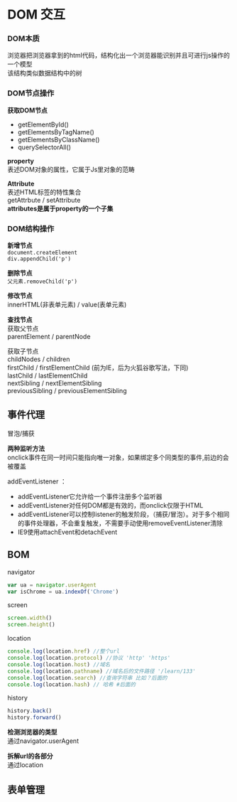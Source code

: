 # DOM 交互  

### DOM本质  
浏览器把浏览器拿到的html代码，结构化出一个浏览器能识别并且可进行js操作的一个模型  
该结构类似数据结构中的树

### DOM节点操作  
**获取DOM节点**  
* getElementById()  
* getElementsByTagName()  
* getElementsByClassName()  
* querySelectorAll()

**property**  
表述DOM对象的属性，它属于Js里对象的范畴  

**Attribute**  
表述HTML标签的特性集合  
getAttrbute / setAttribute  
**attributes是属于property的一个子集**

### DOM结构操作  
**新增节点**  
`document.createElement`  
 `div.appendChild('p')`  

**删除节点**  
`父元素.removeChild('p')`

**修改节点**  
innerHTML(非表单元素) / value(表单元素)

**查找节点**  
获取父节点  
parentElement / parentNode  

获取子节点  
childNodes / children  
firstChild / firstElementChild (前为IE，后为火狐谷歌写法，下同)  
lastChild / lastElementChild  
nextSibling / nextElementSibling  
previousSibling / previousElementSibling  







## 事件代理
冒泡/捕获  




**两种监听方法**   
onclick事件在同一时间只能指向唯一对象，如果绑定多个同类型的事件,前边的会被覆盖  

addEventListener ：
* addEventListener它允许给一个事件注册多个监听器
* addEventListener对任何DOM都是有效的，而onclick仅限于HTML
* addEventListener可以控制listener的触发阶段，（捕获/冒泡）。对于多个相同的事件处理器，不会重复触发，不需要手动使用removeEventListener清除
* IE9使用attachEvent和detachEvent





## BOM 

navigator  
```js
var ua = navigator.userAgent
var isChrome = ua.indexOf('Chrome')
```

screen  
```js
screen.width()
screen.height()
```

location  
```js
console.log(location.href) //整个url
console.log(location.protocol) //协议 'http' 'https'
console.log(location.host) //域名
console.log(location.pathname) //域名后的文件路径 '/learn/133'
console.log(location.search) //查询字符串 比如？后面的
console.log(location.hash) // 哈希 #后面的
```


history  
```js
history.back()
history.forward()
```

**检测浏览器的类型**  
通过navigator.userAgent


**拆解url的各部分**  
通过location









## 表单管理



































